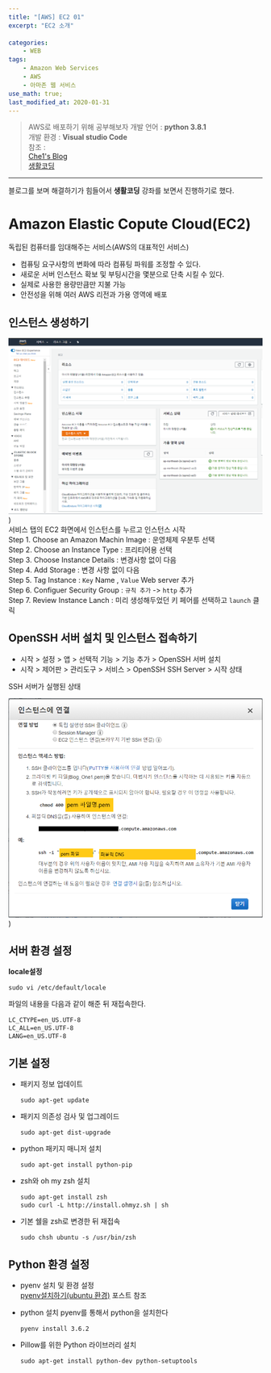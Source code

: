 ```yaml
---
title: "[AWS] EC2 01"
excerpt: "EC2 소개"

categories:
    - WEB
tags:
    - Amazon Web Services
    - AWS
    - 아마존 웹 서비스
use_math: true;
last_modified_at: 2020-01-31
--- 
```

> AWS로 배포하기 위해 공부해보자
> 개발 언어 : __python 3.8.1__  
> 개발 환경 : __Visual studio Code__  
> 참조 :  
> [Che1's Blog](https://nachwon.github.io/django-deploy-1-aws/)  
> [생활코딩](https://www.opentutorials.org/course/1)
  
***    
블로그를 보며 해결하기가 힘들어서 __생활코딩__ 강좌를 보면서 진행하기로 했다.  
  
# Amazon Elastic Copute Cloud(EC2)  
독립된 컴퓨터를 임대해주는 서비스(AWS의 대표적인 서비스)  
  
+ 컴퓨팅 요구사항의 변화에 따라 컴퓨팅 파워를 조정할 수 있다.
+ 새로운 서버 인스턴스 확보 및 부팅시간을 몇분으로 단축 시킬 수 있다.  
+ 실제로 사용한 용량만큼만 지불 가능  
+ 안전성을 위해 여러 AWS 리전과 가용 영역에 배포  
  
## 인스턴스 생성하기  
[![EC2](/assets/web/AWS/2020-01-31-web-AWS-02-img-01.PNG)](/assets/web/AWS/2020-01-31-web-AWS-02-img-01.PNG))  
서비스 탭의 EC2 화면에서 인스턴스를 누르고 인스턴스 시작  
Step 1. Choose an Amazon Machin Image : 운영체제 우분투 선택  
Step 2. Choose an Instance Type : 프리티어용 선택  
Step 3. Choose Instance Details : 변경사항 없이 다음  
Step 4. Add Storage : 변경 사항 없이 다음  
Step 5. Tag Instance : `Key` Name , `Value` Web server 추가   
Step 6. Configuer Security Group : `규칙 추가` -> `http` 추가  
Step 7. Review Instance Lanch : 미리 생성해두었던 키 페어를 선택하고 `launch` 클릭  
  
## OpenSSH 서버 설치 및 인스턴스 접속하기
+ 시작 > 설정 > 앱 > 선택적 기능 > 기능 추가 > OpenSSH 서버 설치  
+ 시작 > 제어판 > 관리도구 > 서비스 > OpenSSH SSH Server > 시작 상태
  
SSH 서버가 실행된 상태  
  
[![EC2](/assets/web/AWS/2020-01-31-web-AWS-02-img-02.PNG)](/assets/web/AWS/2020-01-31-web-AWS-02-img-02.PNG))  
  

## 서버 환경 설정  
__locale설정__  
  
```  
sudo vi /etc/default/locale  
```  
  
파일의 내용을 다음과 같이 해준 뒤 재접속한다.  
  
```  
LC_CTYPE=en_US.UTF-8  
LC_ALL=en_US.UTF-8  
LANG=en_US.UTF-8  
```  
  
## 기본 설정  
+ 패키지 정보 업데이트  
  ```
  sudo apt-get update  
  ```  

+ 패키지 의존성 검사 및 업그레이드  
  ```
  sudo apt-get dist-upgrade    
  ```  
  
+ python 패키지 매니저 설치  
  ```  
  sudo apt-get install python-pip
  ```  

+ zsh와 oh my zsh 설치  
  ```
  sudo apt-get install zsh  
  sudo curl -L http://install.ohmyz.sh | sh   
  ```  

+ 기본 쉘을 zsh로 변경한 뒤 재접속  
  ```
  sudo chsh ubuntu -s /usr/bin/zsh    
  ```  


## Python 환경 설정  
+ pyenv 설치 및 환경 설정  
  [pyenv설치하기(ubuntu 환경)](https://nachwon.github.io/pyenv-virtualenv/) 포스트 참조  
  
+ python 설치
  pyenv를 통해서 python을 설치한다  
  ```  
  pyenv install 3.6.2
  ```  
  
+ Pillow를 위한 Python 라이브러리 설치  
  ```  
  sudo apt-get install python-dev python-setuptools  
  ```  
    
